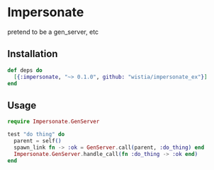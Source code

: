 # Impersonate

pretend to be a gen_server, etc

## Installation

```elixir
def deps do
  [{:impersonate, "~> 0.1.0", github: "wistia/impersonate_ex"}]
end
```

## Usage

```ex
require Impersonate.GenServer

test "do thing" do
  parent = self()
  spawn_link fn -> :ok = GenServer.call(parent, :do_thing) end
  Impersonate.GenServer.handle_call(fn :do_thing -> :ok end)
end
```
